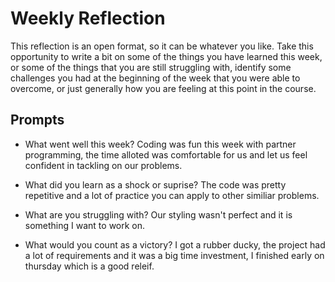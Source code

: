 # Weekly Reflection
This reflection is an open format, so it can be whatever you like. Take this opportunity to write a bit on some of the things you have learned this week, or some of the things that you are still struggling with, identify some challenges you had at the beginning of the week that you were able to overcome, or just generally how you are feeling at this point in the course.

## Prompts
- What went well this week?
    Coding was fun this week with partner programming, the time alloted was comfortable for us and let us feel confident in tackling on our problems.

- What did you learn as a shock or suprise?
    The code was pretty repetitive and a lot of practice you can apply to other similiar problems.
- What are you struggling with?
    Our styling wasn't perfect and it is something I want to work on.

- What would you count as a victory?
    I got a rubber ducky, the project had a lot of requirements and it was a big time investment, I finished early on thursday which is a good releif.